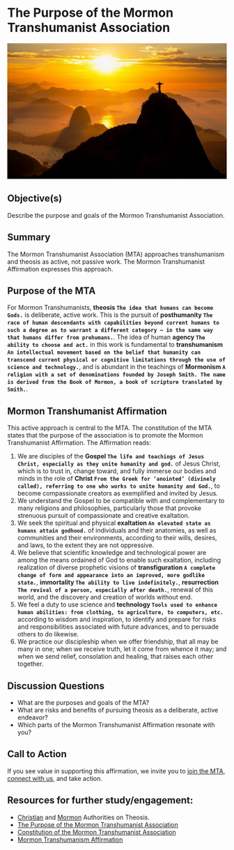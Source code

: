 # The Purpose of the Mormon Transhumanist Association

![Image](./assets/lesson2.jpg)
## Objective(s)
Describe the purpose and goals of the Mormon Transhumanist Association.

## Summary
The Mormon Transhumanist Association (MTA) approaches transhumanism and theosis as active, not passive work. The Mormon Transhumanist Affirmation expresses this approach.

## Purpose of the MTA
For Mormon Transhumanists, **theosis `The idea that humans can become Gods.`** is deliberate, active work. This is the pursuit of **posthumanity `The race of human descendants with capabilities beyond current humans to such a degree as to warrant a different category — in the same way that humans differ from prehumans.`**. The idea of human **agency `The ability to choose and act.`** in this work is fundamental to **transhumanism `An intellectual movement based on the belief that humanity can transcend current physical or cognitive limitations through the use of science and technology.`**, and is abundant in the teachings of **Mormonism `A religion with a set of denominations founded by Joseph Smith. The name is derived from the Book of Mormon, a book of scripture translated by Smith.`**.

## Mormon Transhumanist Affirmation
This active approach is central to the MTA. The constitution of the MTA states that the purpose of the association is to promote the Mormon Transhumanist Affirmation. The Affirmation reads:

1. We are disciples of the **Gospel `The life and teachings of Jesus Christ, especially as they unite humanity and god.`** of Jesus Christ, which is to trust in, change toward, and fully immerse our bodies and minds in the role of **Christ `From the Greek for ‘anointed’ (divinely called), referring to one who works to unite humanity and God.`**, to become compassionate creators as exemplified and invited by Jesus.
2. We understand the Gospel to be compatible with and complementary to many religions and philosophies, particularly those that provoke strenuous pursuit of compassionate and creative exaltation.
3. We seek the spiritual and physical **exaltation `An elevated state as humans attain godhood.`** of individuals and their anatomies, as well as communities and their environments, according to their wills, desires, and laws, to the extent they are not oppressive.
4. We believe that scientific knowledge and technological power are among the means ordained of God to enable such exaltation, including realization of diverse prophetic visions of **transfiguration `A complete change of form and appearance into an improved, more godlike state.`**, **immortality `The ability to live indefinitely.`**, **resurrection `The revival of a person, especially after death.`**, renewal of this world, and the discovery and creation of worlds without end.
5. We feel a duty to use science and **technology `Tools used to enhance human abilities: from clothing, to agriculture, to computers, etc.`** according to wisdom and inspiration, to identify and prepare for risks and responsibilities associated with future advances, and to persuade others to do likewise.
6. We practice our discipleship when we offer friendship, that all may be many in one; when we receive truth, let it come from whence it may; and when we send relief, consolation and healing, that raises each other together.

## Discussion Questions
- What are the purposes and goals of the MTA?
- What are risks and benefits of pursuing theosis as a deliberate, active endeavor?
- Which parts of the Mormon Transhumanist Affirmation resonate with you?

## Call to Action
If you see value in supporting this affirmation, we invite you to [join the MTA](https://transfigurism.org/join), [connect with us](https://www.facebook.com/transfigurism/), and take action.

## Resources for further study/engagement:
- [Christian](http://community.transfigurism.org/quotes/theosis) and [Mormon](http://community.transfigurism.org/quotes/mormon-authorities-on-theosis) Authorities on Theosis.
- [The Purpose of the Mormon Transhumanist Association](http://lincoln.metacannon.net/2013/04/purpose-of-mormon-transhumanist.html)
- [Constitution of the Mormon Transhumanist Association](https://transfigurism.org/about/constitution)
- [Mormon Transhumanism Affirmation](http://transfigurism.org/about/affirmation)
